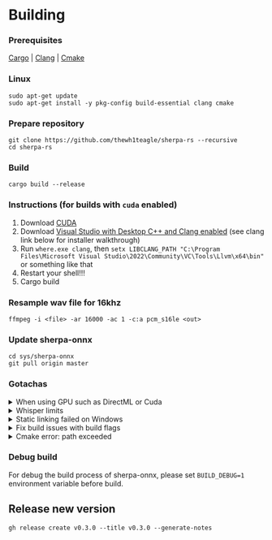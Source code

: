 # Building

### Prerequisites

[Cargo](https://www.rust-lang.org/tools/install) | [Clang](https://releases.llvm.org/download.html) | [Cmake](https://cmake.org/download/)

### Linux

```console
sudo apt-get update
sudo apt-get install -y pkg-config build-essential clang cmake
```

### Prepare repository

```console
git clone https://github.com/thewh1teagle/sherpa-rs --recursive
cd sherpa-rs
```

### Build

```console
cargo build --release
```

### Instructions (for builds with `cuda` enabled)

1. Download [CUDA](https://developer.nvidia.com/cuda-downloads?target_os=Windows)
2. Download [Visual Studio with Desktop C++ and Clang enabled](https://visualstudio.microsoft.com/de/downloads/) (see clang link below for installer walkthrough)
3. Run `where.exe clang`, then `setx LIBCLANG_PATH "C:\Program Files\Microsoft Visual Studio\2022\Community\VC\Tools\Llvm\x64\bin"` or something like that
4. Restart your shell!!!
5. Cargo build

### Resample wav file for 16khz

```console
ffmpeg -i <file> -ar 16000 -ac 1 -c:a pcm_s16le <out>
```

### Update sherpa-onnx

```console
cd sys/sherpa-onnx
git pull origin master
```

### Gotachas

<details>
<summary>When using GPU such as DirectML or Cuda</summary>

---

When running `--example` with dynamic libraries eg. with `directml` or `cuda` you need to have the DLLs from `target` folder in PATH.
Example:

```console
cargo build --features "directml" --example transcribe
copy target\debug\examples\transcribe.exe target\debug
target\debug\transcribe.exe motivation.wav
```

When building with cuda you should use cuda `11.x`
In addition install `cudnn` with `sudo apt install nvidia-cudnn`

</details>

<details>
<summary>Whisper limits</summary>

---

Currently whisper can transcribe only chunks of 30s max.

---

</details>

<details>
<summary>Static linking failed on Windows</summary>

You can resolve it by creating `.cargo/config.toml` next to `Cargo.toml` with the following:

```toml
[target.'cfg(windows)']
rustflags = ["-C target-feature=+crt-static"]
```

Or set the environment variable `RUSTFLAGS` to `-C target-feature=+crt-static`

If it doesn't help make sure all of your dependencies also links MSVC runtime statically.
You can inspect the build with the following:

1. Set `RUSTC_LOG` to `rustc_codegen_ssa::back::link=info`
2. Build with

```console
cargo build -vv
```

Since there's a lot of output, it's good idea to pipe it to file and check later:

```console
cargo build -vv >log.txt 2>&1
```

Look for the flags `/MD` (Meaning it links it dynamically) and `/MT` or `-MT` (Meaning it links it statically). See [MSVC_RUNTIME_LIBRARY](https://cmake.org/cmake/help/latest/prop_tgt/MSVC_RUNTIME_LIBRARY.html) and [pyannote-rs/issues/1](https://github.com/thewh1teagle/pyannote-rs/issues/1)

</details>

<details>
<summary>Fix build issues with build flags</summary>

Controlling build flags
Please see `env::var` calls in `build.rs`.

</details>

<details>
<summary>Cmake error: path exceeded</summary>

Cmake filed with error about maxium paths exceeded. eg. `The fully qualified file name must be less than 260 characters.`

1. Open PowerShell as admin and execute:

```powershell
New-ItemProperty -Path "HKLM:\SYSTEM\CurrentControlSet\Control\FileSystem" `
-Name "LongPathsEnabled" -Value 1 -PropertyType DWORD -Force
```

2. Restart PC

</details>

### Debug build

For debug the build process of sherpa-onnx, please set `BUILD_DEBUG=1` environment variable before build.

## Release new version

```console
gh release create v0.3.0 --title v0.3.0 --generate-notes
```
